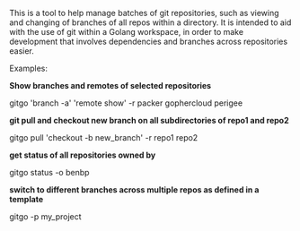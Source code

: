 This is a tool to help manage batches of git repositories, such as viewing
and changing of branches of all repos within a directory. It is intended to aid
with the use of git within a Golang workspace, in order to make development that
involves dependencies and branches across repositories easier.

Examples:

**Show branches and remotes of selected repositories**

gitgo 'branch -a' 'remote show' -r packer gophercloud perigee

**git pull and checkout new branch on all subdirectories of repo1 and repo2**

gitgo pull 'checkout -b new_branch' -r repo1 repo2 

**get status of all repositories owned by <owner>**

gitgo status -o benbp

**switch to different branches across multiple repos as defined in a template**

gitgo -p my_project
